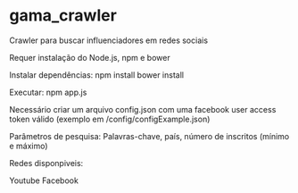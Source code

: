 # gama_crawler

Crawler para buscar influenciadores em redes sociais

Requer instalação do Node.js, npm e bower

Instalar dependências:
npm install
bower install

Executar:
npm app.js

Necessário criar um arquivo config.json com uma facebook user access token válido (exemplo em /config/configExample.json)

Parâmetros de pesquisa: Palavras-chave, país, número de inscritos (mínimo e máximo)

Redes disponpiveis:

Youtube
Facebook